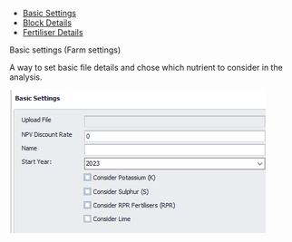 <div class="col-4">
      <ul class="sub-menu">
        <li class="menu-item"><a href="https://">Basic Settings</a></li>
        <li class="menu-item"><a href="https://">Block Details</a></li>
        <li class="menu-item"><a href="https://">Fertiliser Details</a></li>
      </ul>
 </div>   
 <div class="col-6">
       <p>Basic settings (Farm settings)</p>
       <p> A way to set basic file details and chose which nutrient to consider in the analysis.</p>
       <img class="UI-pages" src="images/Basic settings.png" alt="Basic settings">
 </div>
